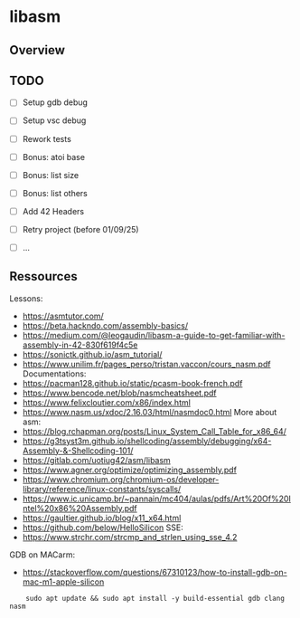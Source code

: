 # libasm

## Overview
## TODO
- [ ] Setup gdb debug
- [ ] Setup vsc debug
- [ ] Rework tests
- [ ] Bonus: atoi base
- [ ] Bonus: list size
- [ ] Bonus: list others
- [ ] Add 42 Headers
- [ ] Retry project (before 01/09/25)
- [ ] ...


## Ressources
Lessons:
- https://asmtutor.com/
- https://beta.hackndo.com/assembly-basics/
- https://medium.com/@leogaudin/libasm-a-guide-to-get-familiar-with-assembly-in-42-830f619f4c5e
- https://sonictk.github.io/asm_tutorial/
- https://www.unilim.fr/pages_perso/tristan.vaccon/cours_nasm.pdf
Documentations:
- https://pacman128.github.io/static/pcasm-book-french.pdf
- https://www.bencode.net/blob/nasmcheatsheet.pdf
- https://www.felixcloutier.com/x86/index.html
- https://www.nasm.us/xdoc/2.16.03/html/nasmdoc0.html
More about asm:
- https://blog.rchapman.org/posts/Linux_System_Call_Table_for_x86_64/
- https://g3tsyst3m.github.io/shellcoding/assembly/debugging/x64-Assembly-&-Shellcoding-101/
- https://gitlab.com/uotiug42/asm/libasm
- https://www.agner.org/optimize/optimizing_assembly.pdf
- https://www.chromium.org/chromium-os/developer-library/reference/linux-constants/syscalls/
- https://www.ic.unicamp.br/~pannain/mc404/aulas/pdfs/Art%20Of%20Intel%20x86%20Assembly.pdf
- https://gaultier.github.io/blog/x11_x64.html
- https://github.com/below/HelloSilicon
SSE:
- https://www.strchr.com/strcmp_and_strlen_using_sse_4.2

GDB on MACarm:
- https://stackoverflow.com/questions/67310123/how-to-install-gdb-on-mac-m1-apple-silicon


```shell
    sudo apt update && sudo apt install -y build-essential gdb clang nasm
```
